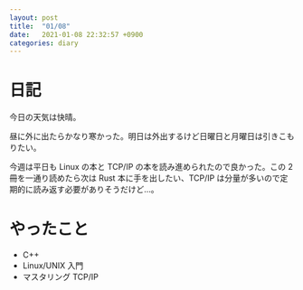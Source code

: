 ```yaml
---
layout: post
title:  "01/08"
date:   2021-01-08 22:32:57 +0900
categories: diary
---
```

# 日記

今日の天気は快晴。

昼に外に出たらかなり寒かった。明日は外出するけど日曜日と月曜日は引きこもりたい。

今週は平日も Linux の本と TCP/IP の本を読み進められたので良かった。この 2 冊を一通り読めたら次は Rust 本に手を出したい、TCP/IP は分量が多いので定期的に読み返す必要がありそうだけど...。

# やったこと

- C++
- Linux/UNIX 入門
- マスタリング TCP/IP